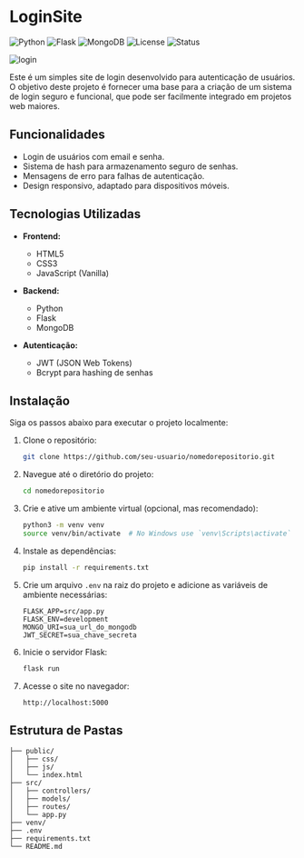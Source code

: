 # LoginSite

![Python](https://img.shields.io/badge/Python-3.9-blue)
![Flask](https://img.shields.io/badge/Flask-2.x-green)
![MongoDB](https://img.shields.io/badge/MongoDB-4.x-blue)
![License](https://img.shields.io/badge/License-MIT-yellow)
![Status](https://img.shields.io/badge/Status-Em%20Desenvolvimento-red)

![login](https://github.com/user-attachments/assets/9ecfeea2-1d72-496a-ab32-6758951350bb)


Este é um simples site de login desenvolvido para autenticação de usuários. O objetivo deste projeto é fornecer uma base para a criação de um sistema de login seguro e funcional, que pode ser facilmente integrado em projetos web maiores.

## Funcionalidades

- Login de usuários com email e senha.
- Sistema de hash para armazenamento seguro de senhas.
- Mensagens de erro para falhas de autenticação.
- Design responsivo, adaptado para dispositivos móveis.

## Tecnologias Utilizadas

- **Frontend:**
  - HTML5
  - CSS3
  - JavaScript (Vanilla)

- **Backend:**
  - Python
  - Flask
  - MongoDB 

- **Autenticação:**
  - JWT (JSON Web Tokens)
  - Bcrypt para hashing de senhas

## Instalação

Siga os passos abaixo para executar o projeto localmente:

1. Clone o repositório:

    ```bash
    git clone https://github.com/seu-usuario/nomedorepositorio.git
    ```

2. Navegue até o diretório do projeto:

    ```bash
    cd nomedorepositorio
    ```

3. Crie e ative um ambiente virtual (opcional, mas recomendado):

    ```bash
    python3 -m venv venv
    source venv/bin/activate  # No Windows use `venv\Scripts\activate`
    ```

4. Instale as dependências:

    ```bash
    pip install -r requirements.txt
    ```

5. Crie um arquivo `.env` na raiz do projeto e adicione as variáveis de ambiente necessárias:

    ```
    FLASK_APP=src/app.py
    FLASK_ENV=development
    MONGO_URI=sua_url_do_mongodb
    JWT_SECRET=sua_chave_secreta
    ```

6. Inicie o servidor Flask:

    ```bash
    flask run
    ```

7. Acesse o site no navegador:

    ```
    http://localhost:5000
    ```

## Estrutura de Pastas

```plaintext
├── public/
│   ├── css/
│   ├── js/
│   └── index.html
├── src/
│   ├── controllers/
│   ├── models/
│   ├── routes/
│   └── app.py
├── venv/
├── .env
├── requirements.txt
└── README.md
